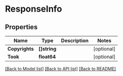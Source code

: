 # ResponseInfo

## Properties
Name | Type | Description | Notes
------------ | ------------- | ------------- | -------------
**Copyrights** | **[]string** |  | [optional] 
**Took** | **float64** |  | [optional] 

[[Back to Model list]](../README.md#documentation-for-models) [[Back to API list]](../README.md#documentation-for-api-endpoints) [[Back to README]](../README.md)


